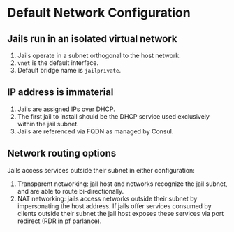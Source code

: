 # Default Network Configuration
## Jails run in an isolated virtual network
1. Jails operate in a subnet orthogonal to the host network. 
2. ```vnet``` is the default interface.
3. Default bridge name is ```jailprivate```.

## IP address is immaterial
1. Jails are assigned IPs over DHCP.
2. The first jail to install should be the DHCP service used exclusively within the jail subnet.
3. Jails are referenced via FQDN as managed by Consul.

## Network routing options
Jails access services outside their subnet in either configuration:
1. Transparent networking: jail host and networks recognize the jail subnet, and are able to route bi-directionally.
2. NAT networking: jails access networks outside their subnet by impersonating the host address. If jails offer services consumed by clients outside their subnet the jail host exposes these services via port redirect (RDR in pf parlance).  